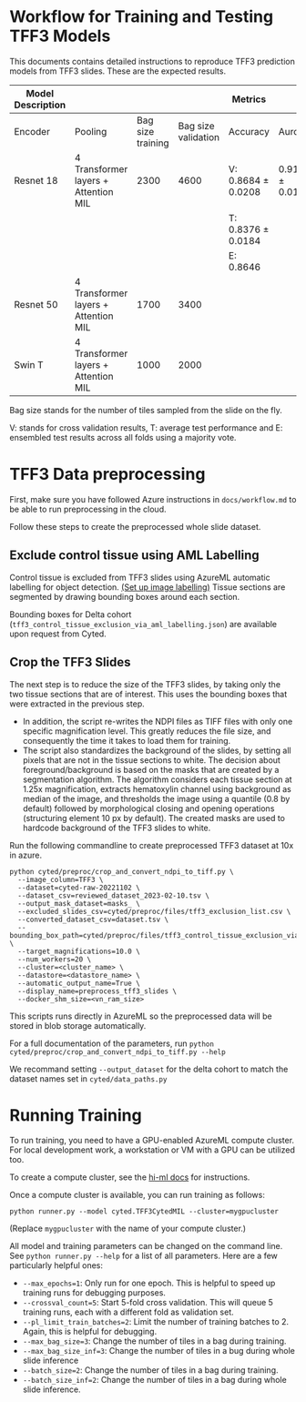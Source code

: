 
# Workflow for Training and Testing TFF3 Models

This documents contains detailed instructions to reproduce TFF3 prediction models from TFF3 slides. These are the expected results.

| Model Description |                                      |                   |                     | Metrics            |                 |                 |                 |
| ----------------- | ------------------------------------ | ----------------- | ------------------- | ------------------ | --------------- | --------------- | --------------- |
| Encoder           | Pooling                              | Bag size training | Bag size validation | Accuracy           | Auroc           | Specificity     | Recall          |
| Resnet 18         | 4 Transformer layers + Attention MIL |       2300        |       4600          | V: 0.8684 ± 0.0208 | 0.9144 ± 0.0179 | 0.9131 ± 0.0476 | 0.7959 ± 0.0426 |
|                   |                                      |                   |                     | T: 0.8376 ± 0.0184 |                 |                 |                 |
|                   |                                      |                   |                     | E: 0.8646          |                 |                 |                 |
| Resnet 50         | 4 Transformer layers + Attention MIL |       1700        |       3400          |                    |                 |                 |                 |
| Swin T            | 4 Transformer layers + Attention MIL |       1000        |       2000          |                    |                 |                 |                 |

Bag size stands for the number of tiles sampled from the slide on the fly.

V: stands for cross validation results, T: average test performance and E: ensembled test results across all folds using a majority vote.

# TFF3 Data preprocessing

First, make sure you have followed Azure instructions in `docs/workflow.md`
to be able to run preprocessing in the cloud.

Follow these steps to create the preprocessed whole slide dataset.

## Exclude control tissue using AML Labelling

Control tissue is excluded from TFF3 slides using AzureML automatic labelling for object detection.
[(Set up image labelling)](https://learn.microsoft.com/en-us/azure/machine-learning/how-to-create-image-labeling-projects)
Tissue sections are segmented by drawing bounding boxes around each section.

Bounding boxes for Delta cohort (`tff3_control_tissue_exclusion_via_aml_labelling.json`) are available upon request from Cyted.

## Crop the TFF3 Slides

The next step is to reduce the size of the TFF3 slides, by taking only the two tissue sections that are of interest.
This uses the bounding boxes that were extracted in the previous step.

- In addition, the script re-writes the NDPI files as TIFF files with only one specific magnification level. This greatly reduces
  the file size, and consequently the time it takes to load them for training.
- The script also standardizes the background of the slides, by setting all pixels that are not in the tissue sections to white.
  The decision about foreground/background is based on the masks that are created by a segmentation algorithm. The algorithm considers each tissue section at 1.25x magnification, extracts hematoxylin channel using background as median of the image, and thresholds the image using a quantile (0.8 by default) followed by morphological closing and opening operations (structuring element 10 px by default). The created masks are used to hardcode background of the TFF3 slides to white.

Run the following commandline to create preprocessed TFF3 dataset at 10x in azure.

```shell
python cyted/preproc/crop_and_convert_ndpi_to_tiff.py \
  --image_column=TFF3 \
  --dataset=cyted-raw-20221102 \
  --dataset_csv=reviewed_dataset_2023-02-10.tsv \
  --output_mask_dataset=masks_ \
  --excluded_slides_csv=cyted/preproc/files/tff3_exclusion_list.csv \
  --converted_dataset_csv=dataset.tsv \
  --bounding_box_path=cyted/preproc/files/tff3_control_tissue_exclusion_via_aml_labelling.json  \
  --target_magnifications=10.0 \
  --num_workers=20 \
  --cluster=<cluster_name> \
  --datastore=<datastore_name> \
  --automatic_output_name=True \
  --display_name=preprocess_tff3_slides \
  --docker_shm_size=<vn_ram_size>
```

This scripts runs directly in AzureML so the preprocessed data will be stored in blob storage automatically.

For a full documentation of the parameters, run `python cyted/preproc/crop_and_convert_ndpi_to_tiff.py --help`

We recommand setting `--output_dataset` for the delta cohort to match the dataset names set in `cyted/data_paths.py`

# Running Training

To run training, you need to have a GPU-enabled AzureML compute cluster. For local development work, a workstation or VM with a GPU
can be utilized too.

To create a compute cluster, see the [hi-ml docs](https://hi-ml.readthedocs.io/en/latest/azure_setup.html) for instructions.

Once a compute cluster is available, you can run training as follows:

```shell
python runner.py --model cyted.TFF3CytedMIL --cluster=mygpucluster
```

(Replace `mygpucluster` with the name of your compute cluster.)

All model and training parameters can be changed on the command line. See `python runner.py --help` for a list of all parameters.
Here are a few particularly helpful ones:

- `--max_epochs=1`: Only run for one epoch. This is helpful to speed up training runs for debugging purposes.
- `--crossval_count=5`: Start 5-fold cross validation. This will queue 5 training runs, each with a different fold as validation set.
- `--pl_limit_train_batches=2`: Limit the number of training batches to 2. Again, this is helpful for debugging.
- `--max_bag_size=3`: Change the number of tiles in a bag during training.
- `--max_bag_size_inf=3`: Change the number of tiles in a bug during whole slide inference
- `--batch_size=2`: Change the number of tiles in a bag during training.
- `--batch_size_inf=2`: Change the number of tiles in a bag during whole slide inference.
